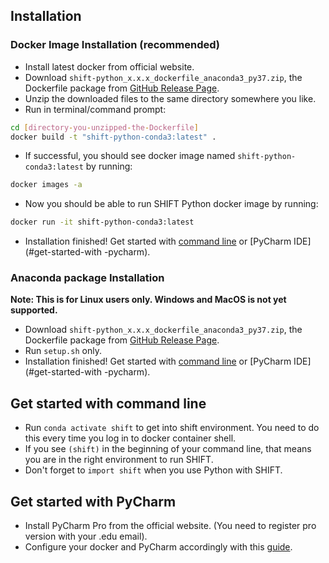 ## Installation

### Docker Image Installation (recommended)

* Install latest docker from official website.
* Download `shift-python_x.x.x_dockerfile_anaconda3_py37.zip`, the Dockerfile package from [GitHub Release Page](https://github.com/hanlonlab/shift-python/releases/tag/0.0.1).
* Unzip the downloaded files to the same directory somewhere you like.
* Run in terminal/command prompt:

```bash
cd [directory-you-unzipped-the-Dockerfile]
docker build -t "shift-python-conda3:latest" .
```

* If successful, you should see docker image named `shift-python-conda3:latest` by running:

```bash
docker images -a
```

* Now you should be able to run SHIFT Python docker image by running:

```bash
docker run -it shift-python-conda3:latest
```

* Installation finished! Get started with [command line](#get-started-with-command-line) or [PyCharm IDE](#get-started-with -pycharm).

### Anaconda package Installation

**Note: This is for Linux users only. Windows and MacOS is not yet supported.**

* Download `shift-python_x.x.x_dockerfile_anaconda3_py37.zip`, the Dockerfile package from [GitHub Release Page](https://github.com/hanlonlab/shift-python/releases/tag/0.0.1).
* Run `setup.sh`  only.
* Installation finished! Get started with [command line](#get-started-with-command-line) or [PyCharm IDE](#get-started-with -pycharm).

## Get started with command line

* Run `conda activate shift` to get into shift environment. You need to do this every time you log in to docker container shell.
* If you see `(shift)` in the beginning of your command line, that means you are in the right environment to run SHIFT.
* Don't forget to `import shift` when you use Python with SHIFT.

## Get started with PyCharm

* Install PyCharm Pro from the official website. (You need to register pro version with your .edu email).
* Configure your docker and PyCharm accordingly with this [guide](https://www.jetbrains.com/help/pycharm/using-docker-as-a-remote-interpreter.html).